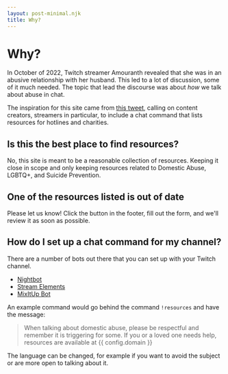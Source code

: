 ```yaml
---
layout: post-minimal.njk
title: Why?
---
```

# Why?

In October of 2022, Twitch streamer Amouranth revealed that she was in an abusive relationship with her husband. This led to a lot of discussion, some of it much needed. The topic that lead the discourse was about *how* we talk about abuse in chat. 

The inspiration for this site came from [this tweet](https://twitter.com/bbjessTTV/status/1581745451207782401), calling on content creators, streamers in particular, to include a chat command that lists resources for hotlines and charities.

## Is this the best place to find resources?

No, this site is meant to be a reasonable collection of resources. Keeping it close in scope and only keeping resources related to Domestic Abuse, LGBTQ+, and Suicide Prevention. 

## One of the resources listed is out of date

Please let us know! Click the button in the footer, fill out the form, and we'll review it as soon as possible.

## How do I set up a chat command for my channel?

There are a number of bots out there that you can set up with your Twitch channel. 

- [Nightbot](https://nightbot.tv/)
- [Stream Elements](https://streamelements.com/)
- [MixItUp Bot](https://mixitupapp.com/)

An example command would go behind the command `!resources` and have the message:

> When talking about domestic abuse, please be respectful and remember it is triggering for some. If you or a loved one needs help, resources are available at {{ config.domain }}

The language can be changed, for example if you want to avoid the subject or are more open to talking about it.